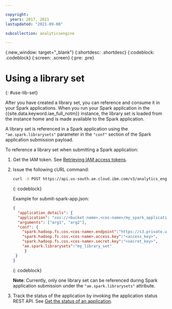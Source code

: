```yaml
---

copyright:
  years: 2017, 2021
lastupdated: "2021-09-08"

subcollection: analyticsengine

---
```


<!-- Attribute definitions -->
{:new_window: target="_blank"}
{:shortdesc: .shortdesc}
{:codeblock: .codeblock}
{:screen: .screen}
{:pre: .pre}

# Using a library set
{: #use-lib-set}

After you have created a library set, you can reference and consume it in your Spark applications. When you run your Spark application in the {{site.data.keyword.iae_full_notm}} instance, the library set is loaded from the instance home and is made available to the Spark application.

A library set is referenced in a Spark application using the `"ae.spark.librarysets"` parameter in the `"conf"` section of the Spark application submission payload.

To reference a library set when submitting a Spark application:

1. Get the IAM token. See [Retrieving IAM access tokens](/docs/AnalyticsEngine?topic=AnalyticsEngine-retrieve-iam-token-serverless).
1. Issue the following cURL command:
   ```bash
   curl -X POST https://api.us-south.ae.cloud.ibm.com/v3/analytics_engines/instances/<instance_id>/spark_applications --header "Authorization: Bearer <IAM token>" -H "content-type: application/json"  -d @submit-spark-app.json
   ```
   {: codeblock}

   Example for submit-spark-app.json:
   ```json
   {
     "application_details": {
     "application": "cos://<bucket-name>.<cos-name>/my_spark_application.py",
  	 "arguments": ["arg1", "arg2"],
     "conf": {
       "spark.hadoop.fs.cos.<cos-name>.endpoint":"https://s3.private.us-south.cloud-object-storage.appdomain.cloud",
       "spark.hadoop.fs.cos.<cos-name>.access.key":"<access_key>",
       "spark.hadoop.fs.cos.<cos-name>.secret.key":"<secret_key>",
       "ae.spark.librarysets":"my_library_set"
        }
  	}
   }
   ```
   {: codeblock}

   **Note**: Currently, only one library set can be referenced during Spark application submission under the `"ae.spark.librarysets"` attribute.

1. Track the status of the application by invoking the application status REST API. See [Get the status of an application](/docs/AnalyticsEngine?topic=AnalyticsEngine-spark-app-rest-api#spark-app-status).
